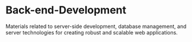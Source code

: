 # Back-end-Development
Materials related to server-side development, database management, and server technologies for creating robust and scalable web applications.
